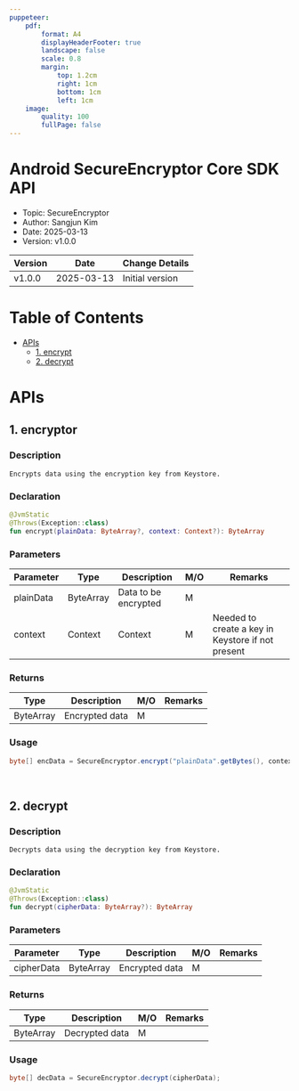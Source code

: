 ```yaml
---
puppeteer:
    pdf:
        format: A4
        displayHeaderFooter: true
        landscape: false
        scale: 0.8
        margin:
            top: 1.2cm
            right: 1cm
            bottom: 1cm
            left: 1cm
    image:
        quality: 100
        fullPage: false
---
```


Android SecureEncryptor Core SDK API
==

- Topic: SecureEncryptor
- Author: Sangjun Kim
- Date: 2025-03-13
- Version: v1.0.0

| Version | Date       | Change Details            |
| ------- | ---------- | ------------------------- |
| v1.0.0  | 2025-03-13 | Initial version           |


<div style="page-break-after: always;"></div>

# Table of Contents
- [APIs](#api-list)
    - [1. encrypt](#1-encrypt)
    - [2. decrypt](#2-decrypt)

# APIs
## 1. encryptor

### Description
`Encrypts data using the encryption key from Keystore.`

### Declaration

```kotlin
@JvmStatic
@Throws(Exception::class)
fun encrypt(plainData: ByteArray?, context: Context?): ByteArray
```

### Parameters

| Parameter | Type   | Description                | **M/O** | **Remarks** |
|-----------|--------|----------------------------|---------|-------------|
| plainData | ByteArray | Data to be encrypted       | M       |             |
| context   | Context| Context                    | M       | Needed to create a key in Keystore if not present |

### Returns

| Type   | Description           | **M/O** | **Remarks** |
|--------|-----------------------|---------|-------------|
| ByteArray | Encrypted data        | M       |             |


### Usage
```java
byte[] encData = SecureEncryptor.encrypt("plainData".getBytes(), context);
```

<br>

## 2. decrypt

### Description
`Decrypts data using the decryption key from Keystore.`

### Declaration

```kotlin
@JvmStatic
@Throws(Exception::class)
fun decrypt(cipherData: ByteArray?): ByteArray
```

### Parameters

| Parameter  | Type   | Description      | **M/O** | **Remarks** |
|------------|--------|------------------|---------|-------------|
| cipherData | ByteArray | Encrypted data   | M       |             |

### Returns

| Type   | Description         | **M/O** | **Remarks** |
|--------|---------------------|---------|-------------|
| ByteArray | Decrypted data      | M       |             |



### Usage
```java
byte[] decData = SecureEncryptor.decrypt(cipherData);
```

<br>
